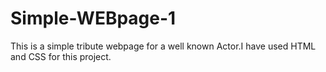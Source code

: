 # Simple-WEBpage-1
This is a simple tribute webpage for a well known Actor.I have used HTML and CSS for this project.
